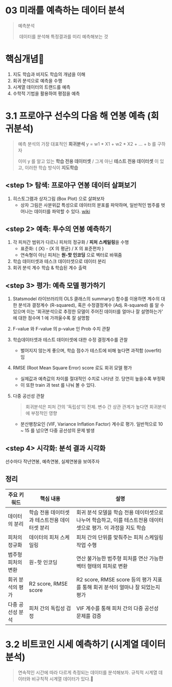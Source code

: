 # 03 미래를 예측하는 데이터 분석

> 예측분석
>
> ​	데이터를 분석해 특정결과를 미리 예측해보는 것



# 핵심개념

1. 지도 학습과 비지도 학습의 개념을 이해
2. 회귀 분석으로 예측을 수행
3. 시계열 데이터의 트랜드를 예측
4. 수학적 기법을 활용하여 평점을 예측



# 3.1 프로야구 선수의 다음 해 연봉 예측 (회귀분석)

> 예측 분석의 가장 대표적인 **회귀분석**
> 	y = w1 * X1 + w2 * X2 + ... + b 를 구하자
>
> 이미 y 를 알고 있는 **학습 전용 데이터셋** / 그게 아닌 **테스트 전용 데이터셋** 이 있고, 이러한 학습 방식이 **지도학습**

## <step 1> 탐색: 프로야구 연봉 데이터 살펴보기

1. 히스토그램과 상자그림 (Box Plot) 으로 살펴보자
   - 상자 그림은 사분위값 특성으로 데이터의 분포를 파악하며, 일반적인 범주를 벗어나는 데이터를 파악할 수 있다. [wiki](https://ko.wikipedia.org/wiki/%EC%83%81%EC%9E%90_%EC%88%98%EC%97%BC_%EA%B7%B8%EB%A6%BC)

## <step 2> 예측: 투수의 연봉 예측하기

1. 각 피처간 범위가 다르니 피처의 정규화 / **피처 스케일링**을 수행
   - 표준화: ( (X) - (X 의 평균) / X 의 표준편차 )
   - 연속형이 아닌 피처는 **원-핫 인코딩** 으로 벡터로 바꿔줌
2. 학습 데이터셋과 테스크 데이터셋으로 데이터 분리
3. 회귀 분석 계수 학습 & 학습된 계수 출력

## <step 3> 평가: 예측 모델 평가하기

1. Statsmodel 라이브러리의 OLS 클래스의 summary() 함수를 이용하면 계수의 대한 분석과 결정계수 (R-squared), 혹은 수정결정계수 (Adj. R-squared) 를 알 수 있으며 이는 '회귀분석으로 추정한 모델이 주어진 데이터를 얼마나 잘 설명하는가' 에 대한 점수며 1 에 가까울수록 잘 설명함

2. F-value 와 F-value 의 p-value 인 Prob 수치 관찰 

3. 학습데이터셋과 테스트 데이터셋에 대한 수정 결정계수를 관찰

   - 벌어지지 않는게 좋으며, 학습 점수가 테스트에 비해 높다면 과적함 (overfit) 임

4. RMSE (Root Mean Square Error) score 로도 회귀 모델 평가

   - 실제값과 예측값의 차이를 절대적인 수치로 나타낸 것. 당연히 높을수록 부정확
   - 이 또한 train 과 test 를 나눠 볼 수 있다.

5. 다중 공선성 관찰

   > 회귀분석은 피처 간의 '독립성'이 전제. 변수 간 상관 관계가 높다면 회귀분석에 부정적인 영향

   - 분산팽창요인 (VIF, Variance Inflation Factor) 계수로 평가. 일반적으로 10 ~ 15 를 넘으면 다중 공선성의 문제 발생

## <step 4> 시각화: 분석 결과 시각화

선수마다 작년연봉, 예측연봉, 실제연봉을 보여주자

## 정리

| 주요 키워드        | 핵심 내용                                     | 설명                                                         |
| ------------------ | --------------------------------------------- | ------------------------------------------------------------ |
| 데이터의 분리      | 학습 전용 데이터셋과 테스트전용 데이터셋 분리 | 회귀 분석 모델을 학습 전용 데이터셋으로 나누어 학습하고, 이를 테스트전용 데이터셋으로 평가. 이 과정을 지도 학습 |
| 피처의 정규화      | 데이터의 피처 스케일링                        | 피처 간의 단위를 맞춰주는 피처 스케일링 작업 수행            |
| 범주형 피처의 변환 | 원-핫 인코딩                                  | 연산 불가능한 범주형 피처를 연산 가능한 벡터 형태의 피처로 변환 |
| 회귀 분석의 평가   | R2 score, RMSE score                          | R2 score, RMSE score 등의 평가 지표를 통해 회귀 분석이 얼마나 잘 되었는지 평가 |
| 다중 공선성 분석   | 피처 간의 독립성 검정                         | VIF 계수를 통해 피처 간의 다중 공선성 문제를 검증            |



# 3.2 비트코인 시세 예측하기 (시계열 데이터 분석)

> 연속적인 시간에 따라 다르게 측정되는 데이터를 분석해보자.
> 	규칙적 시계열 데이터와 비규칙적 시계열 데이터가 있다.

